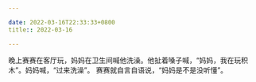 ```yaml
---

date: 2022-03-16T22:33:33+0800
title:: 2022-03-16

---
```


晚上赛赛在客厅玩，妈妈在卫生间喊他洗澡。他扯着嗓子喊，“妈妈，我在玩积木”。妈妈喊，“过来洗澡”。 赛赛就自言自语说，“妈妈是不是没听懂”。
